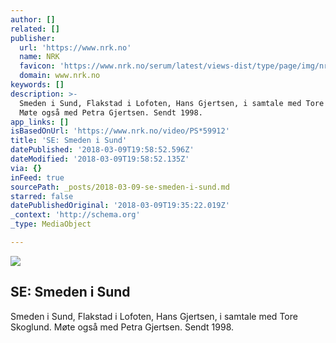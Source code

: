 ```yaml
---
author: []
related: []
publisher:
  url: 'https://www.nrk.no'
  name: NRK
  favicon: 'https://www.nrk.no/serum/latest/views-dist/type/page/img/nrk.ico'
  domain: www.nrk.no
keywords: []
description: >-
  Smeden i Sund, Flakstad i Lofoten, Hans Gjertsen, i samtale med Tore Skoglund.
  Møte også med Petra Gjertsen. Sendt 1998. 
app_links: []
isBasedOnUrl: 'https://www.nrk.no/video/PS*59912'
title: 'SE: Smeden i Sund'
datePublished: '2018-03-09T19:58:52.596Z'
dateModified: '2018-03-09T19:58:52.135Z'
via: {}
inFeed: true
sourcePath: _posts/2018-03-09-se-smeden-i-sund.md
starred: false
datePublishedOriginal: '2018-03-09T19:35:22.019Z'
_context: 'http://schema.org'
_type: MediaObject

---
```

<article style=""><img src="https://imgflo.herokuapp.com/graph/2b2431f8e7ba7b0/44e062d1569ec706de8bdacfaa6e7bf4/noop?input=https%3A%2F%2Fgfx.nrk.no%2FxqrYUYax5N-VRTu5prShegNIEST-NLkfMcfpgJuukA_g" /><h1>SE: Smeden i Sund</h1><p>Smeden i Sund, Flakstad i Lofoten, Hans Gjertsen, i samtale med Tore Skoglund. Møte også med Petra Gjertsen. Sendt 1998. </p></article>